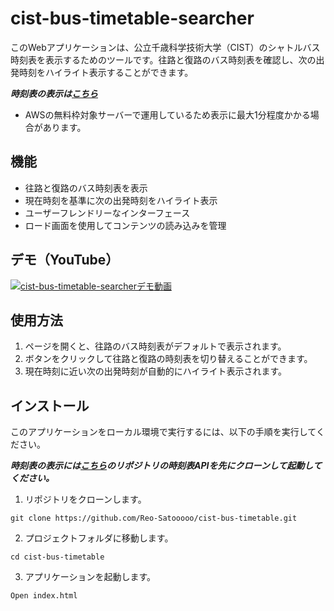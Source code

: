 # cist-bus-timetable-searcher

このWebアプリケーションは、公立千歳科学技術大学（CIST）のシャトルバス時刻表を表示するためのツールです。往路と復路のバス時刻表を確認し、次の出発時刻をハイライト表示することができます。

***時刻表の表示は[こちら](https://reo-satooooo.github.io/cist-bus-timetable-searcher/)***

* AWSの無料枠対象サーバーで運用しているため表示に最大1分程度かかる場合があります。

## 機能

- 往路と復路のバス時刻表を表示
- 現在時刻を基準に次の出発時刻をハイライト表示
- ユーザーフレンドリーなインターフェース
- ロード画面を使用してコンテンツの読み込みを管理

## デモ（YouTube）
[![cist-bus-timetable-searcherデモ動画](https://img.youtube.com/vi/hdkzigIL9_8/0.jpg)](https://www.youtube.com/watch?v=hdkzigIL9_8)

## 使用方法

1. ページを開くと、往路のバス時刻表がデフォルトで表示されます。
2. ボタンをクリックして往路と復路の時刻表を切り替えることができます。
3. 現在時刻に近い次の出発時刻が自動的にハイライト表示されます。

## インストール

このアプリケーションをローカル環境で実行するには、以下の手順を実行してください。

***時刻表の表示には[こちら](https://github.com/Reo-Satooooo/cist-bus-api)のリポジトリの時刻表APIを先にクローンして起動してください。***

1. リポジトリをクローンします。

```
git clone https://github.com/Reo-Satooooo/cist-bus-timetable.git
```

2. プロジェクトフォルダに移動します。

```
cd cist-bus-timetable
```

3. アプリケーションを起動します。
```
Open index.html
```
